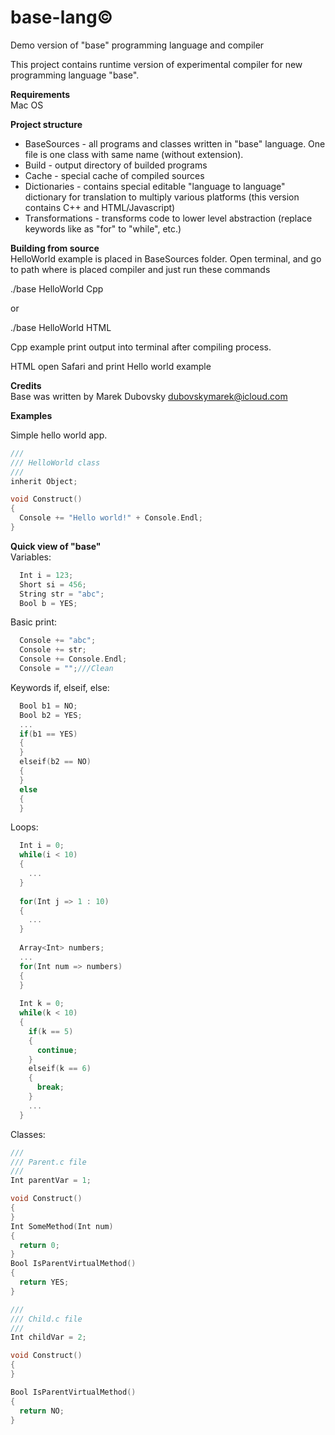 # base-lang©
Demo version of "base" programming language and compiler

This project contains runtime version of experimental compiler for new programming language "base".<br/>

<b>Requirements</b><br/>
Mac OS

<b>Project structure</b><br/>

* BaseSources - all programs and classes written in "base" language. One file is one class with same name (without extension).
* Build - output directory of builded programs
* Cache - special cache of compiled sources
* Dictionaries - contains special editable "language to language" dictionary for translation to multiply various platforms (this version contains C++ and HTML/Javascript)
* Transformations - transforms code to lower level abstraction (replace keywords like as "for" to "while", etc.)

<b>Building from source</b><br/>
HelloWorld example is placed in BaseSources folder.
Open terminal, and go to path where is placed compiler and just run these commands

./base HelloWorld Cpp

or 

./base HelloWorld HTML


Cpp example print output into terminal after compiling process.

HTML open Safari and print Hello world example

<b>Credits</b><br/>
Base was written by Marek Dubovsky dubovskymarek@icloud.com<br/>

<b>Examples</b><br/>
<p>Simple hello world app.</p>

```c
/// 
/// HelloWorld class
///
inherit Object;

void Construct()
{
  Console += "Hello world!" + Console.Endl;
}
```

<b>Quick view of "base"</b><br/>
Variables:
```c
  Int i = 123;
  Short si = 456;
  String str = "abc";
  Bool b = YES;
```

Basic print:
```c
  Console += "abc";
  Console += str;
  Console += Console.Endl;
  Console = "";///Clean
```

Keywords if, elseif, else:
```c
  Bool b1 = NO;
  Bool b2 = YES;
  ...
  if(b1 == YES)
  {
  }
  elseif(b2 == NO)
  {
  }
  else
  {
  }
```

Loops:
```c
  Int i = 0;
  while(i < 10)
  {
    ...
  }
  
  for(Int j => 1 : 10)
  {
    ...
  }
  
  Array<Int> numbers;
  ...
  for(Int num => numbers)
  {
  }
  
  Int k = 0;
  while(k < 10)
  {
    if(k == 5)
    {
      continue;
    }
    elseif(k == 6)
    {
      break;
    }
    ...
  }
```

Classes:
```c
///
/// Parent.c file
///
Int parentVar = 1;

void Construct()
{
}
Int SomeMethod(Int num)
{
  return 0;
}
Bool IsParentVirtualMethod()
{
  return YES;
}

///
/// Child.c file
///
Int childVar = 2;

void Construct()
{
}

Bool IsParentVirtualMethod()
{
  return NO;
}
```
